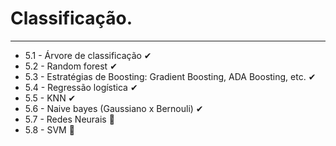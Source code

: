 # Classificação.
---
* 5.1 - Árvore de classificação ✔
* 5.2 - Random forest ✔
* 5.3 - Estratégias de Boosting: Gradient Boosting, ADA Boosting, etc. ✔
* 5.4 - Regressão logística ✔
* 5.5 - KNN ✔
* 5.6 - Naive bayes (Gaussiano x Bernouli) ✔
* 5.7 - Redes Neurais 🔳
* 5.8 - SVM 🔳
